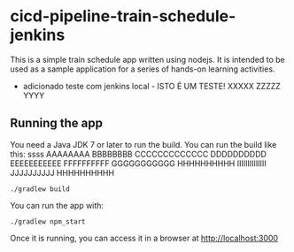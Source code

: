 # cicd-pipeline-train-schedule-jenkins

This is a simple train schedule app written using nodejs. It is intended to be used as a sample application for a series of hands-on learning activities.

- adicionado teste com jenkins local - ISTO É UM TESTE! XXXXX ZZZZZ YYYY

## Running the app

You need a Java JDK 7 or later to run the build. You can run the build like this: ssss AAAAAAAA BBBBBBBB CCCCCCCCCCCCC DDDDDDDDDD EEEEEEEEEEE FFFFFFFFFF GGGGGGGGGGG HHHHHHHHHH IIIIIIIIIIIIII JJJJJJJJJJ HHHHHHHHHH
 
    ./gradlew build

You can run the app with:

    ./gradlew npm_start

Once it is running, you can access it in a browser at [http://localhost:3000](http://localhost:3000)
